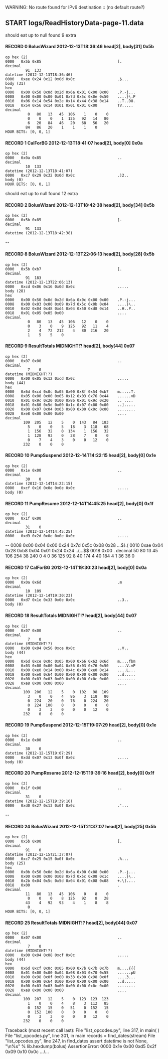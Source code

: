 WARNING: No route found for IPv6 destination :: (no default route?)
## START logs/ReadHistoryData-page-11.data
should eat up to null
found 9 extra
#### RECORD 0 BolusWizard 2012-12-13T18:36:46 head[2], body[31] 0x5b
    op hex (2)
    0000   0x5b 0x85                                  [.
    decimal
             91  133
    datetime (2012-12-13T18:36:46)
    0000   0xee 0x24 0x12 0x0d 0x0c                   .$...
    body (31)
    hex
    0000   0x00 0x50 0x0d 0x2d 0x6a 0x01 0x00 0x00    .P.-j...
    0008   0x00 0x00 0x00 0x01 0x7d 0x5c 0x0e 0x50    ....}\.P
    0010   0x06 0x14 0x54 0x2e 0x14 0x44 0x38 0x14    ..T..D8.
    0018   0x54 0x56 0x14 0x01 0x01 0x01 0x00         TV.....
    decimal
              0   80   13   45  106    1    0    0
              0    0    0    1  125   92   14   80
              6   20   84   46   20   68   56   20
             84   86   20    1    1    1    0
    HOUR BITS: [0, 0, 1]

#### RECORD 1 CalForBG 2012-12-13T18:41:07 head[2], body[0] 0x0a
    op hex (2)
    0000   0x0a 0x85                                  ..
    decimal
             10  133
    datetime (2012-12-13T18:41:07)
    0000   0xc7 0x29 0x32 0x0d 0x0c                   .)2..
    body (0)
    HOUR BITS: [0, 0, 1]

should eat up to null
found 12 extra
#### RECORD 2 BolusWizard 2012-12-13T18:42:38 head[2], body[34] 0x5b
    op hex (2)
    0000   0x5b 0x85                                  [.
    decimal
             91  133
    datetime (2012-12-13T18:42:38)
--
#### RECORD 8 BolusWizard 2012-12-13T22:06:13 head[2], body[28] 0x5b
    op hex (2)
    0000   0x5b 0xb7                                  [.
    decimal
             91  183
    datetime (2012-12-13T22:06:13)
    0000   0xcd 0x06 0x16 0x0d 0x0c                   .....
    body (28)
    hex
    0000   0x00 0x50 0x0d 0x2d 0x6a 0x0c 0x00 0x00    .P.-j...
    0008   0x00 0x03 0x00 0x09 0x7d 0x5c 0x0b 0x04    ....}\..
    0010   0x02 0x04 0x48 0xd4 0x04 0x50 0xd8 0x14    ..H..P..
    0018   0x01 0x05 0x05 0x00                        ....
    decimal
              0   80   13   45  106   12    0    0
              0    3    0    9  125   92   11    4
              2    4   72  212    4   80  216   20
              1    5    5    0
    

#### RECORD 9 ResultTotals MIDNIGHT!? head[2], body[44] 0x07
    op hex (2)
    0000   0x07 0x00                                  ..
    decimal
              7    0
    datetime (MIDNIGHT!?)
    0000   0x00 0x05 0x12 0xcd 0x0c                   .....
    body (44)
    hex
    0000   0x6d 0xcd 0x0c 0x05 0x00 0x8f 0x54 0xb7    m.....T.
    0008   0x05 0x00 0x00 0x05 0x12 0x03 0x76 0x44    ......vD
    0010   0x01 0x9c 0x20 0x00 0x86 0x01 0x9c 0x20    .. .... 
    0018   0x01 0x80 0x5d 0x00 0x1c 0x07 0x00 0x00    ..].....
    0020   0x00 0x07 0x04 0x03 0x00 0x00 0x0c 0x00    ........
    0028   0xe8 0x00 0x00 0x00                        ....
    decimal
            109  205   12    5    0  143   84  183
              5    0    0    5   18    3  118   68
              1  156   32    0  134    1  156   32
              1  128   93    0   28    7    0    0
              0    7    4    3    0    0   12    0
            232    0    0    0
    

#### RECORD 10 PumpSuspend 2012-12-14T14:22:15 head[2], body[0] 0x1e
    op hex (2)
    0000   0x1e 0x00                                  ..
    decimal
             30    0
    datetime (2012-12-14T14:22:15)
    0000   0xcf 0x16 0x0e 0x0e 0x0c                   .....
    body (0)
    

#### RECORD 11 PumpResume 2012-12-14T14:45:25 head[2], body[0] 0x1f
    op hex (2)
    0000   0x1f 0x00                                  ..
    decimal
             31    0
    datetime (2012-12-14T14:45:25)
    0000   0xd9 0x2d 0x0e 0x0e 0x0c                   .-...
--
    0008   0x00 0x04 0x00 0x24 0x7d 0x5c 0x08 0x28    ...$}\.(
    0010   0xae 0x04 0x28 0xb8 0x04 0x01 0x24 0x24    ..(...$$
    0018   0x00                                       .
    decimal
             50   80   13   45  106  254   38  240
              0    4    0   36  125   92    8   40
            174    4   40  184    4    1   36   36
              0
    

#### RECORD 17 CalForBG 2012-12-14T19:30:23 head[2], body[0] 0x0a
    op hex (2)
    0000   0x0a 0x6d                                  .m
    decimal
             10  109
    datetime (2012-12-14T19:30:23)
    0000   0xd7 0x1e 0x33 0x0e 0x0c                   ..3..
    body (0)
    

#### RECORD 18 ResultTotals MIDNIGHT!? head[2], body[44] 0x07
    op hex (2)
    0000   0x07 0x00                                  ..
    decimal
              7    0
    datetime (MIDNIGHT!?)
    0000   0x00 0x04 0x56 0xce 0x0c                   ..V..
    body (44)
    hex
    0000   0x6d 0xce 0x0c 0x05 0x00 0x66 0x62 0x6d    m....fbm
    0008   0x03 0x00 0x00 0x04 0x56 0x03 0x76 0x50    ....V.vP
    0010   0x00 0xe0 0x14 0x00 0x4c 0x00 0xe0 0x14    ....L...
    0018   0x00 0xe0 0x64 0x00 0x00 0x00 0x00 0x00    ..d.....
    0020   0x00 0x03 0x03 0x00 0x00 0x00 0x0c 0x00    ........
    0028   0xe8 0x00 0x00 0x00                        ....
    decimal
            109  206   12    5    0  102   98  109
              3    0    0    4   86    3  118   80
              0  224   20    0   76    0  224   20
              0  224  100    0    0    0    0    0
              0    3    3    0    0    0   12    0
            232    0    0    0
    

#### RECORD 19 PumpSuspend 2012-12-15T19:07:29 head[2], body[0] 0x1e
    op hex (2)
    0000   0x1e 0x00                                  ..
    decimal
             30    0
    datetime (2012-12-15T19:07:29)
    0000   0xdd 0x07 0x13 0x0f 0x0c                   .....
    body (0)
    

#### RECORD 20 PumpResume 2012-12-15T19:39:16 head[2], body[0] 0x1f
    op hex (2)
    0000   0x1f 0x00                                  ..
    decimal
             31    0
    datetime (2012-12-15T19:39:16)
    0000   0xd0 0x27 0x13 0x0f 0x0c                   .'...
--
#### RECORD 24 BolusWizard 2012-12-15T21:37:07 head[2], body[25] 0x5b
    op hex (2)
    0000   0x5b 0x00                                  [.
    decimal
             91    0
    datetime (2012-12-15T21:37:07)
    0000   0xc7 0x25 0x15 0x0f 0x0c                   .%...
    body (25)
    hex
    0000   0x0b 0x50 0x0d 0x2d 0x6a 0x00 0x08 0x00    .P.-j...
    0008   0x00 0x00 0x00 0x08 0x7d 0x5c 0x08 0x1c    ....}\..
    0010   0x2b 0x04 0x5c 0x5d 0x04 0x01 0x08 0x08    +.\]....
    0018   0x00                                       .
    decimal
             11   80   13   45  106    0    8    0
              0    0    0    8  125   92    8   28
             43    4   92   93    4    1    8    8
              0
    HOUR BITS: [0, 0, 1]

#### RECORD 25 ResultTotals MIDNIGHT!? head[2], body[44] 0x07
    op hex (2)
    0000   0x07 0x00                                  ..
    decimal
              7    0
    datetime (MIDNIGHT!?)
    0000   0x00 0x04 0x08 0xcf 0x0c                   .....
    body (44)
    hex
    0000   0x6d 0xcf 0x0c 0x05 0x00 0x7b 0x7b 0x7b    m....{{{
    0008   0x01 0x00 0x00 0x04 0x08 0x03 0x70 0x55    ......pU
    0010   0x00 0x98 0x0f 0x00 0x33 0x00 0x98 0x0f    ....3...
    0018   0x00 0x98 0x64 0x00 0x00 0x00 0x00 0x00    ..d.....
    0020   0x00 0x03 0x03 0x00 0x00 0x00 0x0c 0x00    ........
    0028   0xe8 0x00 0x00 0x00                        ....
    decimal
            109  207   12    5    0  123  123  123
              1    0    0    4    8    3  112   85
              0  152   15    0   51    0  152   15
              0  152  100    0    0    0    0    0
              0    3    3    0    0    0   12    0
            232    0    0    0
    

Traceback (most recent call last):
  File "list_opcodes.py", line 317, in <module>
    main( )
  File "list_opcodes.py", line 301, in main
    records = find_dates(stream)
  File "list_opcodes.py", line 247, in find_dates
    assert datetime is not None, "\n%s" % lib.hexdump(bolus)
AssertionError: 
0000   0x1e 0x00 0xd5 0x2f 0x09 0x10 0x0c         .../...
